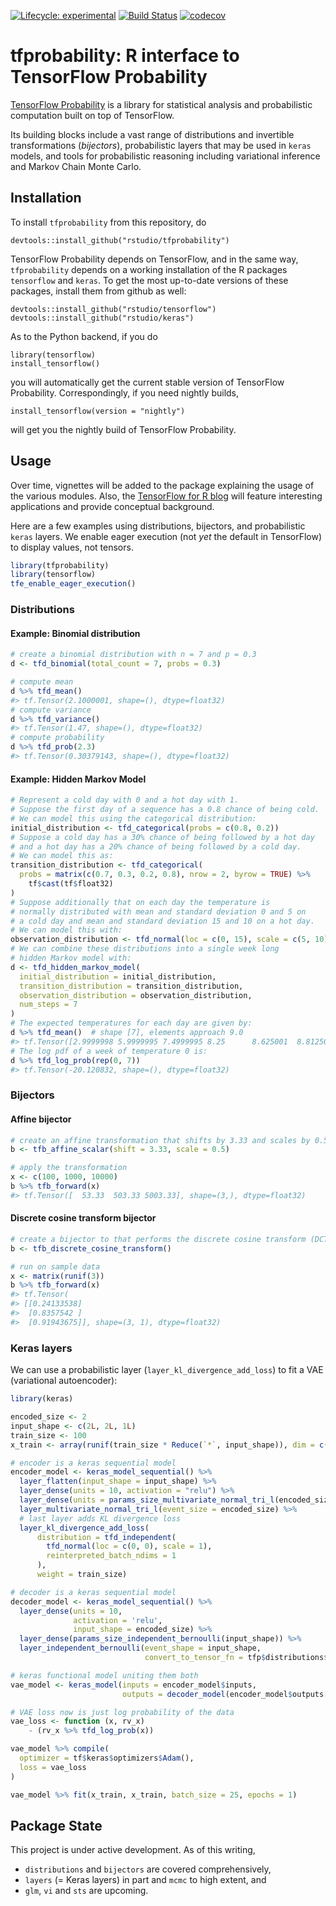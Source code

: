 
<!-- README.md is generated from README.Rmd. Please edit that file -->

<!-- badges: start -->

[![Lifecycle:
experimental](https://img.shields.io/badge/lifecycle-experimental-orange.svg)](https://www.tidyverse.org/lifecycle/#experimental)
[![Build
Status](https://travis-ci.org/rstudio/tfprobability.svg?branch=master)](https://travis-ci.org/rstudio/tfprobability)
[![codecov](https://codecov.io/gh/rstudio/tfprobability/branch/master/graph/badge.svg)](https://codecov.io/gh/rstudio/tfprobability)
<!-- badges: end -->

# tfprobability: R interface to TensorFlow Probability

[TensorFlow Probability](https://www.tensorflow.org/probability/) is a
library for statistical analysis and probabilistic computation built on
top of TensorFlow.

Its building blocks include a vast range of distributions and invertible
transformations (*bijectors*), probabilistic layers that may be used in
`keras` models, and tools for probabilistic reasoning including
variational inference and Markov Chain Monte Carlo.

## Installation

To install `tfprobability` from this repository, do

    devtools::install_github("rstudio/tfprobability")

TensorFlow Probability depends on TensorFlow, and in the same way,
`tfprobability` depends on a working installation of the R packages
`tensorflow` and `keras`. To get the most up-to-date versions of these
packages, install them from github as well:

    devtools::install_github("rstudio/tensorflow")
    devtools::install_github("rstudio/keras")

As to the Python backend, if you do

    library(tensorflow)
    install_tensorflow()

you will automatically get the current stable version of TensorFlow
Probability. Correspondingly, if you need nightly builds,

    install_tensorflow(version = "nightly")

will get you the nightly build of TensorFlow Probability.

## Usage

Over time, vignettes will be added to the package explaining the usage
of the various modules. Also, the [TensorFlow for R
blog](https://blogs.rstudio.com/tensorflow/) will feature interesting
applications and provide conceptual background.

Here are a few examples using distributions, bijectors, and
probabilistic `keras` layers. We enable eager execution (not *yet* the
default in TensorFlow) to display values, not tensors.

``` r
library(tfprobability)
library(tensorflow)
tfe_enable_eager_execution()
```

### Distributions

#### Example: Binomial distribution

``` r
# create a binomial distribution with n = 7 and p = 0.3
d <- tfd_binomial(total_count = 7, probs = 0.3)

# compute mean
d %>% tfd_mean()
#> tf.Tensor(2.1000001, shape=(), dtype=float32)
# compute variance
d %>% tfd_variance()
#> tf.Tensor(1.47, shape=(), dtype=float32)
# compute probability
d %>% tfd_prob(2.3)
#> tf.Tensor(0.30379143, shape=(), dtype=float32)
```

#### Example: Hidden Markov Model

``` r
# Represent a cold day with 0 and a hot day with 1.
# Suppose the first day of a sequence has a 0.8 chance of being cold.
# We can model this using the categorical distribution:
initial_distribution <- tfd_categorical(probs = c(0.8, 0.2))
# Suppose a cold day has a 30% chance of being followed by a hot day
# and a hot day has a 20% chance of being followed by a cold day.
# We can model this as:
transition_distribution <- tfd_categorical(
  probs = matrix(c(0.7, 0.3, 0.2, 0.8), nrow = 2, byrow = TRUE) %>% 
    tf$cast(tf$float32)
)
# Suppose additionally that on each day the temperature is
# normally distributed with mean and standard deviation 0 and 5 on
# a cold day and mean and standard deviation 15 and 10 on a hot day.
# We can model this with:
observation_distribution <- tfd_normal(loc = c(0, 15), scale = c(5, 10))
# We can combine these distributions into a single week long
# hidden Markov model with:
d <- tfd_hidden_markov_model(
  initial_distribution = initial_distribution,
  transition_distribution = transition_distribution,
  observation_distribution = observation_distribution,
  num_steps = 7
)
# The expected temperatures for each day are given by:
d %>% tfd_mean()  # shape [7], elements approach 9.0
#> tf.Tensor([2.9999998 5.9999995 7.4999995 8.25      8.625001  8.812501  8.90625  ], shape=(7,), dtype=float32)
# The log pdf of a week of temperature 0 is:
d %>% tfd_log_prob(rep(0, 7)) 
#> tf.Tensor(-20.120832, shape=(), dtype=float32)
```

### Bijectors

#### Affine bijector

``` r
# create an affine transformation that shifts by 3.33 and scales by 0.5
b <- tfb_affine_scalar(shift = 3.33, scale = 0.5)

# apply the transformation
x <- c(100, 1000, 10000)
b %>% tfb_forward(x)
#> tf.Tensor([  53.33  503.33 5003.33], shape=(3,), dtype=float32)
```

#### Discrete cosine transform bijector

``` r
# create a bijector to that performs the discrete cosine transform (DCT)
b <- tfb_discrete_cosine_transform()

# run on sample data
x <- matrix(runif(3))
b %>% tfb_forward(x)
#> tf.Tensor(
#> [[0.24133538]
#>  [0.8357542 ]
#>  [0.91943675]], shape=(3, 1), dtype=float32)
```

### Keras layers

We can use a probabilistic layer (`layer_kl_divergence_add_loss`) to fit
a VAE (variational autoencoder):

``` r
library(keras)

encoded_size <- 2
input_shape <- c(2L, 2L, 1L)
train_size <- 100
x_train <- array(runif(train_size * Reduce(`*`, input_shape)), dim = c(train_size, input_shape))

# encoder is a keras sequential model
encoder_model <- keras_model_sequential() %>%
  layer_flatten(input_shape = input_shape) %>%
  layer_dense(units = 10, activation = "relu") %>%
  layer_dense(units = params_size_multivariate_normal_tri_l(encoded_size)) %>%
  layer_multivariate_normal_tri_l(event_size = encoded_size) %>%
  # last layer adds KL divergence loss
  layer_kl_divergence_add_loss(
      distribution = tfd_independent(
        tfd_normal(loc = c(0, 0), scale = 1),
        reinterpreted_batch_ndims = 1
      ),
      weight = train_size)

# decoder is a keras sequential model
decoder_model <- keras_model_sequential() %>%
  layer_dense(units = 10,
              activation = 'relu',
              input_shape = encoded_size) %>%
  layer_dense(params_size_independent_bernoulli(input_shape)) %>%
  layer_independent_bernoulli(event_shape = input_shape,
                              convert_to_tensor_fn = tfp$distributions$Bernoulli$logits)

# keras functional model uniting them both
vae_model <- keras_model(inputs = encoder_model$inputs,
                         outputs = decoder_model(encoder_model$outputs[1]))

# VAE loss now is just log probability of the data
vae_loss <- function (x, rv_x)
    - (rv_x %>% tfd_log_prob(x))

vae_model %>% compile(
  optimizer = tf$keras$optimizers$Adam(),
  loss = vae_loss
)

vae_model %>% fit(x_train, x_train, batch_size = 25, epochs = 1)
```

## Package State

This project is under active development. As of this writing,

  - `distributions` and `bijectors` are covered comprehensively,
  - `layers` (= Keras layers) in part and `mcmc` to high extent, and
  - `glm`, `vi` and `sts` are upcoming.
